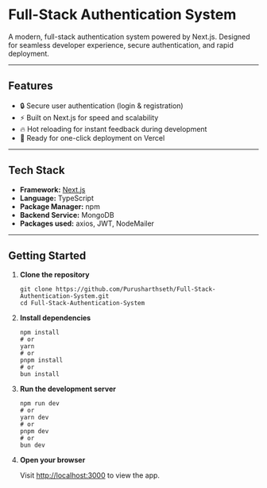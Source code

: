 # Full-Stack Authentication System

A modern, full-stack authentication system powered by Next.js. Designed for seamless developer experience, secure authentication, and rapid deployment.

---

## Features

- 🔒 Secure user authentication (login & registration)
- ⚡ Built on Next.js for speed and scalability
- 🔥 Hot reloading for instant feedback during development
- 🚀 Ready for one-click deployment on Vercel

---

## Tech Stack

- **Framework:** [Next.js](https://nextjs.org/)
- **Language:** TypeScript
- **Package Manager:** npm
- **Backend Service:** MongoDB
- **Packages used:** axios, JWT, NodeMailer
---

## Getting Started

1. **Clone the repository**

    ```
    git clone https://github.com/Purusharthseth/Full-Stack-Authentication-System.git
    cd Full-Stack-Authentication-System
    ```

2. **Install dependencies**

    ```
    npm install
    # or
    yarn
    # or
    pnpm install
    # or
    bun install
    ```

3. **Run the development server**

    ```
    npm run dev
    # or
    yarn dev
    # or
    pnpm dev
    # or
    bun dev
    ```

4. **Open your browser**

    Visit [http://localhost:3000](http://localhost:3000) to view the app.

